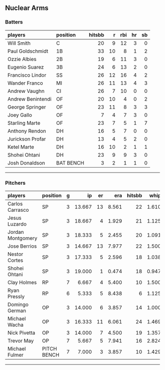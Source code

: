 ## Nuclear Arms

### Batters

 
|players           |position  | hitsbb|  r| rbi| hr| sb| 
|:-----------------|:---------|------:|--:|---:|--:|--:| 
|Will Smith        |C         |     20|  9|  12|  3|  0| 
|Paul Goldschmidt  |1B        |     33| 10|   8|  1|  2| 
|Ozzie Albies      |2B        |     19|  6|  11|  3|  0| 
|Eugenio Suarez    |3B        |     24|  6|  13|  2|  0| 
|Francisco Lindor  |SS        |     26| 12|  16|  4|  2| 
|Wander Franco     |MI        |     26| 11|  13|  4|  3| 
|Andrew Vaughn     |CI        |     26|  7|  10|  0|  0| 
|Andrew Benintendi |OF        |     20| 10|   4|  0|  2| 
|George Springer   |OF        |     23| 11|   8|  3|  3| 
|Joey Gallo        |OF        |      7|  4|   7|  3|  0| 
|Starling Marte    |OF        |     23|  7|   5|  1|  7| 
|Anthony Rendon    |DH        |     16|  5|   7|  0|  0| 
|Jurickson Profar  |DH        |     13|  4|   5|  2|  0| 
|Ketel Marte       |DH        |     16| 10|   2|  1|  1| 
|Shohei Ohtani     |DH        |     23|  9|   9|  3|  0| 
|Josh Donaldson    |BAT BENCH |      3|  2|   1|  1|  0| 


* * *

### Pitchers

 
|players           |position    |  g|     ip| er|   era| hitsbb|  whip| so|  w| sv| 
|:-----------------|:-----------|--:|------:|--:|-----:|------:|-----:|--:|--:|--:| 
|Carlos Carrasco   |SP          |  3| 13.667| 13| 8.561|     22| 1.610|  8|  0|  0| 
|Jesus Luzardo     |SP          |  3| 18.667|  4| 1.929|     21| 1.125| 20|  2|  0| 
|Jordan Montgomery |SP          |  3| 18.333|  5| 2.455|     20| 1.091| 17|  2|  0| 
|Jose Berrios      |SP          |  3| 14.667| 13| 7.977|     22| 1.500| 18|  1|  0| 
|Nestor Cortes     |SP          |  3| 17.333|  5| 2.596|     18| 1.038| 15|  2|  0| 
|Shohei Ohtani     |SP          |  3| 19.000|  1| 0.474|     18| 0.947| 24|  2|  0| 
|Clay Holmes       |RP          |  7|  6.667|  4| 5.400|     10| 1.500|  8|  0|  4| 
|Ryan Pressly      |RP          |  6|  5.333|  5| 8.438|      6| 1.125|  6|  0|  0| 
|Domingo German    |OP          |  3| 14.000|  6| 3.857|     14| 1.000| 19|  1|  0| 
|Michael Wacha     |OP          |  3| 16.333| 11| 6.061|     24| 1.469| 15|  2|  0| 
|Nick Pivetta      |OP          |  3| 14.000|  7| 4.500|     19| 1.357| 16|  0|  0| 
|Trevor May        |OP          |  7|  5.667|  5| 7.941|     16| 2.824|  6|  2|  0| 
|Michael Fulmer    |PITCH BENCH |  7|  7.000|  3| 3.857|     10| 1.429| 11|  0|  1| 


* * *


